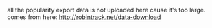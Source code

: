 all the popularity export data is not uploaded here cause it's too large. comes from here: http://robintrack.net/data-download

